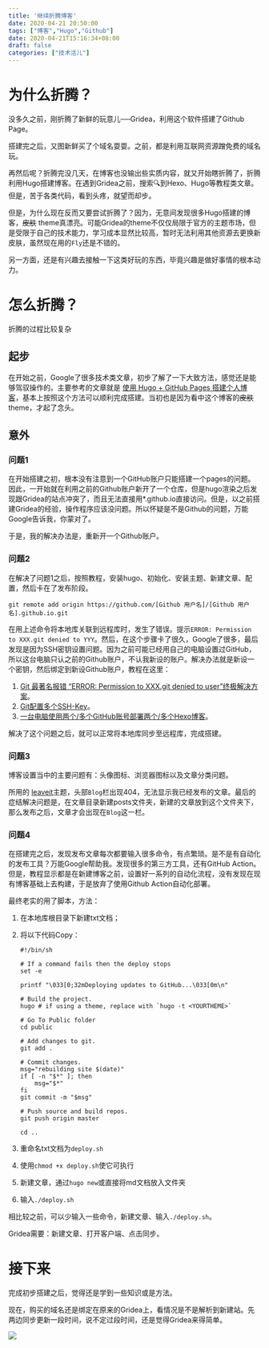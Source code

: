 ```yaml
---
title: '继续折腾博客'
date: 2020-04-21 20:50:00
tags: ["博客","Hugo","Github"]
date: 2020-04-21T15:16:34+08:00
draft: false
categories: ["技术活儿"]
---
```


# 为什么折腾？

没多久之前，刚折腾了新鲜的玩意儿──Gridea，利用这个软件搭建了Github Page。

搭建完之后，又图新鲜买了个域名耍耍。之前，都是利用互联网资源蹭免费的域名玩。

<!-- more -->

再然后呢？折腾完没几天，在博客也没输出些实质内容，就又开始瞎折腾了，折腾利用Hugo搭建博客。在遇到Gridea之前，搜索🔍到Hexo、Hugo等教程类文章。但是，苦于各类代码，看到头疼，就望而却步。

但是，为什么现在反而又要尝试折腾了？因为，无意间发现很多Hugo搭建的博客，~~皮肤~~ theme真漂亮。可能Gridea的theme不仅仅局限于官方的主题市场，但是受限于自己的技术能力，学习成本显然比较高，暂时无法利用其他资源去更换新皮肤，虽然现在用的`Fly`还是不错的。

另一方面，还是有兴趣去接触一下这类好玩的东西，毕竟兴趣是做好事情的根本动力。

# 怎么折腾？

折腾的过程比较复杂

## 起步

在开始之前，Google了很多技术类文章，初步了解了一下大致方法，感觉还是能够驾驭操作的。主要参考的文章就是 [使用 Hugo + GitHub Pages 搭建个人博客](https://mogeko.me/2018/018/)，基本上按照这个方法可以顺利完成搭建。当初也是因为看中这个博客的~~皮肤~~ theme，才起了念头。

## 意外

### 问题1

在开始搭建之初，根本没有注意到一个GitHub账户只能搭建一个pages的问题。因此，一开始就在利用之前的Github账户新开了一个仓库，但是hugo渲染之后发现跟Gridea的站点冲突了，而且无法直接用*.github.io直接访问。但是，以之前搭建Gridea的经验，操作程序应该没问题。所以怀疑是不是Github的问题，万能Google告诉我，你蒙对了。

于是，我的解决办法是，重新开一个Github账户。

### 问题2

在解决了问题1之后，按照教程，安装hugo、初始化、安装主题、新建文章、配置，然后卡在了发布阶段。

```plaintext
git remote add origin https://github.com/[Github 用户名]/[Github 用户名].github.io.git
```

在用上述命令将本地库关联到远程库时，发生了错误。提示`ERROR: Permission to XXX.git denied to YYY`。然后，在这个步骤卡了很久，Google了很多，最后发现是因为SSH密钥设置问题。因为之前可能已经用自己的电脑设置过GitHub，所以这台电脑只认之前的Github账户，不认我新设的账户。解决办法就是新设一个密钥，然后绑定到新设Github账户，教程在这里：

1. [Git 最著名报错 “ERROR: Permission to XXX.git denied to user”终极解决方案](https://www.jianshu.com/p/12badb7e6c10)。
2. [Git配置多个SSH-Key](https://javahikers.github.io/2019/06/15/git-is-configured-with-multiple-ssh-keys/)。
3. [一台电脑使用两个/多个GitHub账号部署两个/多个Hexo博客](https://www.itrhx.com/2019/01/18/A16-deploy-two-or-more-hexo-blogs/)。

解决了这个问题之后，就可以正常将本地库同步至远程库，完成搭建。

### 问题3

博客设置当中的主要问题有：头像图标、浏览器图标以及文章分类问题。

所用的 [leaveit](https://github.com/liuzc/leaveit)主题，头部`Blog`栏出现404，无法显示我已经发布的文章。最后的症结解决问题是，在文章目录新建posts文件夹，新建的文章放到这个文件夹下，那么发布之后，文章才会出现在`Blog`这一栏。

### 问题4

在搭建完之后，发现发布文章每次都要输入很多命令，有点繁琐。是不是有自动化的发布工具？万能Google帮助我。发现很多的第三方工具，还有GitHub Action。但是，教程显示都是在新建博客之前，设置好一系列的自动化流程，没有发现在现有博客基础上去构建，于是放弃了使用Github Action自动化部署。

最终老实的用了脚本，方法：

1. 在本地库根目录下新建txt文档；

2. 将以下代码Copy：

   ```plaintext
   #!/bin/sh
   
   # If a command fails then the deploy stops
   set -e
   
   printf "\033[0;32mDeploying updates to GitHub...\033[0m\n"
   
   # Build the project.
   hugo # if using a theme, replace with `hugo -t <YOURTHEME>`
   
   # Go To Public folder
   cd public
   
   # Add changes to git.
   git add .
   
   # Commit changes.
   msg="rebuilding site $(date)"
   if [ -n "$*" ]; then
       msg="$*"
   fi
   git commit -m "$msg"
   
   # Push source and build repos.
   git push origin master
   
   cd ..
   ```

3. 重命名txt文档为`deploy.sh`

4. 使用`chmod +x deploy.sh`使它可执行

5. 新建文章，通过`hugo new`或直接将md文档放入文件夹

6. 输入`./deploy.sh`

相比较之前，可以少输入一些命令，新建文章、输入`./deploy.sh`。

Gridea需要：新建文章、打开客户端、点击同步。

# 接下来

完成初步搭建之后，觉得还是学到一些知识或是方法。

现在，购买的域名还是绑定在原来的Gridea上，看情况是不是解析到新建站。先两边同步更新一段时间，说不定过段时间，还是觉得Gridea来得简单。

![](https://i.loli.net/2020/04/22/OKRyYu9AEbN2UQv.png)